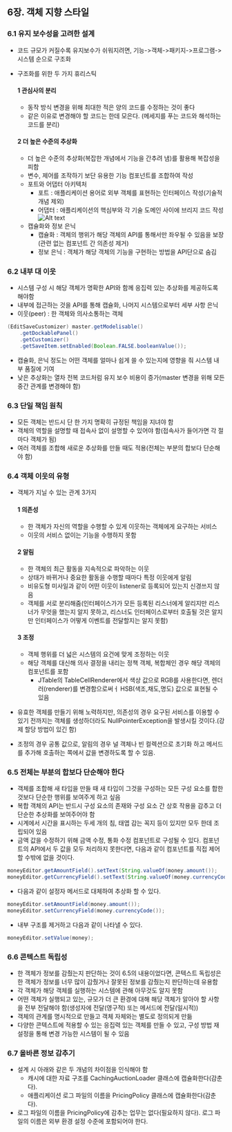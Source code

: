## 6장. 객체 지향 스타일
### 6.1 유지 보수성을 고려한 설계
- 코드 규모가 커질수록 유지보수가 쉬워지려면, 기능->객체->패키지->프로그램->시스템 순으로 구조화
- 구조화를 위한 두 가지 휴리스틱
  #### 1 관심사의 분리
  - 동작 방식 변경을 위해 최대한 적은 양의 코드를 수정하는 것이 좋다
  - 같은 이유로 변경해야 할 코드는 한데 모은다. (메세지를 푸는 코드와 해석하는 코드를 분리)
  #### 2 더 높은 수준의 추상화
  - 더 높은 수준의 추상화(복잡한 개념에서 기능을 간추려 냄)를 활용해 복잡성을 피함
  - 변수, 제어를 조작하기 보단 유용한 기능 컴포넌트를 조합하여 작성
  - 포트와 어댑터 아키텍처
    - 포트 : 애플리케이션 용어로 외부 객체를 표현하는 인터페이스 작성(기술적 개념 제외)
	- 어댑터 : 애플리케이션의 핵심부와 각 기술 도메인 사이에 브리지 코드 작성
![Alt text](https://github.com/betterdevstomorrow/tdd/blob/master/chapter02/image/pig_6_1.PNG)

  * 캡슐화와 정보 은닉
    - 캡슐화 : 객체의 행위가 해당 객체의 API를 통해서만 좌우될 수 있음을 보장(관련 없는 컴포넌트 간 의존성 제거)
	- 정보 은닉 : 객체가 해당 객체의 기능을 구현하는 방법을 API단으로 숨김
	
### 6.2 내부 대 이웃
- 시스템 구성 시 해당 객체가 명확한 API와 함께 응집력 있는 추상화를 제공하도록 해야함
- 내부에 접근하는 것을 API를 통해 캡슐화, 나머지 시스템으로부터 세부 사항 은닉
- 이웃(peer) : 한 객체와 의사소통하는 객체

```java
(EditSaveCustomizer) master.getModelisable()
	.getDockablePanel()
	.getCustomizer()
	.getSaveItem.setEnabled(Boolean.FALSE.booleanValue());
```
- 캡슐화, 은닉 정도는 어떤 객체를 얼마나 쉽게 쓸 수 있는지에 영향을 줘 시스템 내부 품질에 기여
- 낮은 추상화는 열차 전복 코드처럼 유지 보수 비용이 증가(master 변경을 위해 모든 중간 관계를 변경해야 함)	

### 6.3 단일 책임 원칙
- 모든 객체는 반드시 단 한 가지 명확히 규정된 책임을 지녀야 함
- 객체의 역할을 설명할 때 접속사 없이 설명할 수 있어야 함(접속사가 들어가면 각 절마다 객체가 됨)
- 여러 객체를 조합해 새로운 추상화를 만들 때도 적용(전체는 부분의 합보다 단순해야 함)

### 6.4 객체 이웃의 유형
- 객체가 지닐 수 있는 관계 3가지
  #### 1 의존성
  - 한 객체가 자신의 역할을 수행할 수 있게 이웃하는 객체에게 요구하는 서비스
  - 이웃의 서비스 없이는 기능을 수행하지 못함
  #### 2 알림
  - 한 객체의 최근 활동을 지속적으로 파악하는 이웃
  - 상태가 바뀌거나 중요한 활동을 수행할 때마다 특정 이웃에게 알림
  - 비유도형 미사일과 같이 어떤 이웃이 listener로 등록되어 있는지 신경쓰지 않음
  - 객체를 서로 분리해줌(인터페이스가가 모든 등록된 리스너에게 알리지만 리스너가 무엇을 했는지 알지 못하고, 리스너도 인터페이스로부터 호출될 것은 알지만 인터페이스가 어떻게 이벤트를 전달할지는 알지 못함)
  #### 3 조정
  - 객체 행위를 더 넓은 시스템의 요건에 맞게 조정하는 이웃
  - 해당 객체를 대신해 의사 결정을 내리는 정책 객체, 복합체인 경우 해당 객체의 컴포넌트를 포함
    - JTable의 TableCellRenderer에서 색상 값으로 RGB를 사용한다면, 렌더러(renderer)를 변경함으로써ㅓ HSB(색조,채도,명도) 값으로 표현될 수 있음

- 유효한 객체를 만들기 위해 노력하지만, 의존성의 경우 요구된 서비스를 이용할 수 있기 전까지는 객체를 생성하더라도 NullPointerException을 발생시킬 것이다.(강제 할당 방법이 있긴 함)
- 조정의 경우 공통 값으로, 알림의 경우 널 객체나 빈 컬렉션으로 초기화 하고 메서드를 추가해 호출하는 쪽에서 값을 변경하도록 할 수 있음.

### 6.5 전체는 부분의 합보다 단순해야 한다
- 객체를 조합해 새 타입을 만들 때 새 타입이 그것을 구성하는 모든 구성 요소를 합한 것보다 단순한 행위를 보여주게 하고 싶음
- 복합 객체의 API는 반드시 구성 요소의 존재와 구성 요소 간 상호 작용을 감추고 더 단순한 추상화를 보여주어야 함
- 시계에서 시간을 표시하는 두세 개의 침, 태엽 감는 꼭지 등이 있지만 모두 한데 조립되어 있음
- 금액 값을 수정하기 위해 금액 수정, 통화 수정 컴포넌트로 구성될 수 있다. 컴포넌트의 API에서 두 값을 모두 처리하지 못한다면, 다음과 같이 컴포넌트를 직접 제어할 수밖에 없을 것이다.
```java
moneyEditor.getAmountField().setText(String.valueOf(money.amount());
moneyEditor.getCurrencyField().setText(String.valueOf(money.currencyCode());
```
- 다음과 같이 설정자 메서드로 대체하여 추상화 할 수 있다.
```java
moneyEditor.setAmountField(money.amount());
moneyEditor.setCurrencyField(money.currencyCode());
```
- 내부 구조를 제거하고 다음과 같이 나타낼 수 있다.
```java
moneyEditor.setValue(money);
```
### 6.6 콘텍스트 독립성
- 한 객체가 정보를 감췄는지 판단하는 것이 6.5의 내용이었다면, 콘텍스트 독립성은 한 객체가 정보를 너무 많이 감췄거나 잘못된 정보를 감췄는지 판단하는데 유용함
- 각 객체가 해당 객체를 실행하는 시스템에 관해 아무것도 알지 못함
- 어떤 객체가 실행되고 있는, 규모가 더 큰 환경에 대해 해당 객체가 알아야 할 사항을 전부 전달해야 함(생성자에 전달(영구적) 또는 메서드에 전달(일시적))
- 객체의 관계를 명시적으로 만들고 객체 자체와는 별도로 정의되게 만듦
- 다양한 콘텍스트에 적용할 수 있는 응집력 있는 객체를 만들 수 있고, 구성 방법 재설정을 통해 변경 가능한 시스템이 될 수 있음	

### 6.7 올바른 정보 감추기
- 설계 시 아래와 같은 두 개념의 차이점을 인식해야 함
  - 캐시에 대한 자료 구조를 CachingAuctionLoader 클래스에 캡슐화한다(감춘다).
  - 애플리케이션 로그 파일의 이름을 PricingPolicy 클래스에 캡슐화한다(감춘다).
- 로그 파일의 이름을 PricingPolicy에 감추는 업무는 없다(필요하지 않다). 로그 파일의 이름은 외부 환경 설정 수준에 포함되어야 한다.
